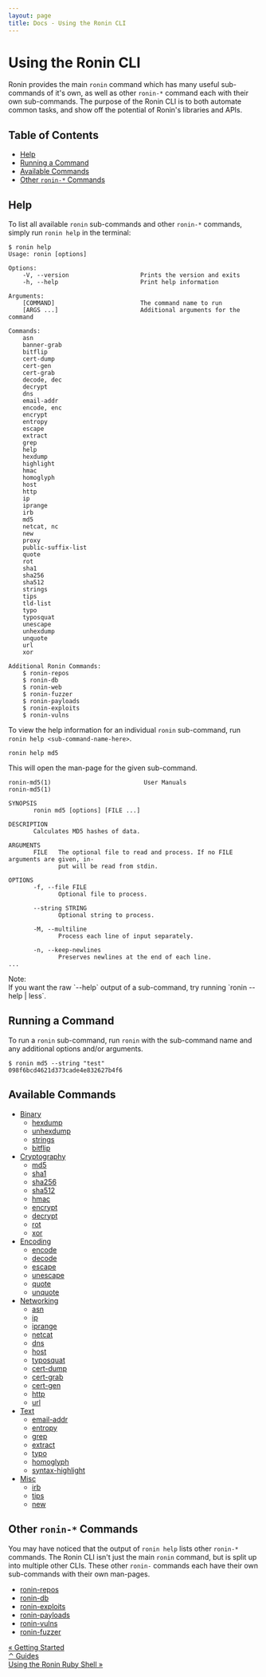 ```yaml
---
layout: page
title: Docs - Using the Ronin CLI
---
```


# Using the Ronin CLI

Ronin provides the main `ronin` command which has many useful sub-commands of
it's own, as well as other `ronin-*` command each with their own sub-commands.
The purpose of the Ronin CLI is to both automate common tasks, and show off the
potential of Ronin's libraries and APIs.

## Table of Contents

* [Help](#help)
* [Running a Command](#running-a-command)
* [Available Commands](#available-commands)
* [Other `ronin-*` Commands](#other-ronin--commands)

## Help

To list all available `ronin` sub-commands and other `ronin-*` commands, simply
run `ronin help` in the terminal:

```
$ ronin help
Usage: ronin [options]

Options:
    -V, --version                    Prints the version and exits
    -h, --help                       Print help information

Arguments:
    [COMMAND]                        The command name to run
    [ARGS ...]                       Additional arguments for the command

Commands:
    asn
    banner-grab
    bitflip
    cert-dump
    cert-gen
    cert-grab
    decode, dec
    decrypt
    dns
    email-addr
    encode, enc
    encrypt
    entropy
    escape
    extract
    grep
    help
    hexdump
    highlight
    hmac
    homoglyph
    host
    http
    ip
    iprange
    irb
    md5
    netcat, nc
    new
    proxy
    public-suffix-list
    quote
    rot
    sha1
    sha256
    sha512
    strings
    tips
    tld-list
    typo
    typosquat
    unescape
    unhexdump
    unquote
    url
    xor

Additional Ronin Commands:
    $ ronin-repos
    $ ronin-db
    $ ronin-web
    $ ronin-fuzzer
    $ ronin-payloads
    $ ronin-exploits
    $ ronin-vulns

```

To view the help information for an individual `ronin` sub-command, run
`ronin help <sub-command-name-here>`.

```
ronin help md5
```

This will open the man-page for the given sub-command.

```
ronin-md5(1)                          User Manuals                          ronin-md5(1)

SYNOPSIS
       ronin md5 [options] [FILE ...]

DESCRIPTION
       Calculates MD5 hashes of data.

ARGUMENTS
       FILE   The optional file to read and process. If no FILE arguments are given, in‐
              put will be read from stdin.

OPTIONS
       -f, --file FILE
              Optional file to process.

       --string STRING
              Optional string to process.

       -M, --multiline
              Process each line of input separately.

       -n, --keep-newlines
              Preserves newlines at the end of each line.
...
```

<article class="message is-dark">
  <div class="message-header">Note:</div>
  <div class="message-body" markdown="1">
If you want the raw `--help` output of a sub-command, try running
`ronin <sub-command-name-here> --help | less`.
  </div>
</article>

## Running a Command

To run a `ronin` sub-command, run `ronin` with the sub-command name and any
additional options and/or arguments.

```
$ ronin md5 --string "test"
098f6bcd4621d373cade4e832627b4f6
```

## Available Commands

* [Binary](binary.html)
  * [hexdump](binary.html#hexdump)
  * [unhexdump](binary.html#unhexdump)
  * [strings](binary.html#strings)
  * [bitflip](binary.html#bitflip)
* [Cryptography](cryptography.html)
  * [md5](cryptography.html#md5)
  * [sha1](cryptography.html#sha1)
  * [sha256](cryptography.html#sha256)
  * [sha512](cryptography.html#sha512)
  * [hmac](cryptography.html#hmac)
  * [encrypt](cryptography.html#encrypt)
  * [decrypt](cryptography.html#decrypt)
  * [rot](cryptography.html#rot)
  * [xor](cryptography.html#xor)
* [Encoding](encoding.html)
  * [encode](encoding.html#encode)
  * [decode](encoding.html#decode)
  * [escape](encoding.html#escape)
  * [unescape](encoding.html#unescape)
  * [quote](encoding.html#quote)
  * [unquote](encoding.html#unquote)
* [Networking](networking.html)
  * [asn](networking.html#asn)
  * [ip](networking.html#ip)
  * [iprange](networking.html#iprange)
  * [netcat](networking.html#netcat)
  * [dns](networking.html#dns)
  * [host](networking.html#host)
  * [typosquat](networking.html#typosquat)
  * [cert-dump](networking.html#cert-dump)
  * [cert-grab](networking.html#cert-grab)
  * [cert-gen](networking.html#cert-gen)
  * [http](networking.html#http)
  * [url](networking.html#url)
* [Text](text.html)
  * [email-addr](text.html#email-addr)
  * [entropy](text.html#entropy)
  * [grep](text.html#grep)
  * [extract](text.html#extract)
  * [typo](text.html#typo)
  * [homoglyph](text.html#homoglyph)
  * [syntax-highlight](text.html#syntax-highlight)
* [Misc](misc.html)
  * [irb](misc.html#irb)
  * [tips](misc.html#tips)
  * [new](misc.html#new)

## Other `ronin-*` Commands

You may have noticed that the output of `ronin help` lists other `ronin-*`
commands. The Ronin CLI isn't just the main `ronin` command, but is split up
into multiple other CLIs. These other `ronin-` commands each have their own
sub-commands with their own man-pages.

* [ronin-repos](https://github.com/ronin-rb/ronin-repos#synopsis)
* [ronin-db](https://github.com/ronin-rb/ronin-db#synopsis)
* [ronin-exploits](https://github.com/ronin-rb/ronin-exploits#synopsis)
* [ronin-payloads](https://github.com/ronin-rb/ronin-payloads#synopsis)
* [ronin-vulns](https://github.com/ronin-rb/ronin-vulns#synopsis)
* [ronin-fuzzer](https://github.com/ronin-rb/ronin-fuzzer#synopsis)

<div class="level">
  <div class="level-left">
    <a class="button" href="../getting-started/">
      &laquo; Getting Started
    </a>
  </div>

  <div class="level-item">
    <a class="button" href="/docs/#guides">
      &#x2303; Guides
    </a>
  </div>

  <div class="level-right">
    <a class="button" href="../using-the-ronin-ruby-shell/">
      Using the Ronin Ruby Shell &raquo;
    </a>
  </div>
</div>

